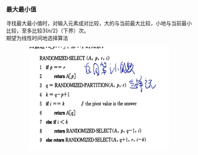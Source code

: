 ### 最大最小值
寻找最大最小值时，对输入元素成对比较，大的与当前最大比较，小地与当前最小比较，至多比较3{n/2}（下界）次。  
期望为线性时间地选择算法  
<p align="center">
    <img src="https://raw.githubusercontent.com/YoungMagic/Study/master/media/IMG_0162.JPG", width="380", height = "280">
</p>
